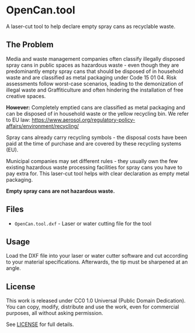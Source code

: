 # OpenCan.tool

A laser-cut tool to help declare empty spray cans as recyclable waste.

## The Problem

Media and waste management companies often classify illegally disposed spray cans in public spaces as hazardous waste - even though they are predominantly empty spray cans that should be disposed of in household waste and are classified as metal packaging under Code 15 01 04. Risk assessments follow worst-case scenarios, leading to the demonization of illegal waste and Graffiticulture and often hindering the installation of free creative spaces.

**However:** Completely emptied cans are classified as metal packaging and can be disposed of in household waste or the yellow recycling bin. We refer to EU law: https://www.aerosol.org/regulatory-policy-affairs/environment/recycling/

Spray cans already carry recycling symbols - the disposal costs have been paid at the time of purchase and are covered by these recycling systems (EU).

Municipal companies may set different rules - they usually own the few existing hazardous waste processing facilities for spray cans you have to pay extra for. This laser-cut tool helps with clear declaration as empty metal packaging.

**Empty spray cans are not hazardous waste.**

## Files

- `OpenCan.tool.dxf` - Laser or water cutting file for the tool

## Usage

Load the DXF file into your laser or water cutter software and cut according to your material specifications. Afterwards, the tip must be sharpened at an angle.

## License

This work is released under CC0 1.0 Universal (Public Domain Dedication). You can copy, modify, distribute and use the work, even for commercial purposes, all without asking permission.

See [LICENSE](LICENSE) for full details.
